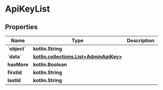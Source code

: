 
# ApiKeyList

## Properties
| Name | Type | Description | Notes |
| ------------ | ------------- | ------------- | ------------- |
| **&#x60;object&#x60;** | **kotlin.String** |  |  [optional] |
| **&#x60;data&#x60;** | [**kotlin.collections.List&lt;AdminApiKey&gt;**](AdminApiKey.md) |  |  [optional] |
| **hasMore** | **kotlin.Boolean** |  |  [optional] |
| **firstId** | **kotlin.String** |  |  [optional] |
| **lastId** | **kotlin.String** |  |  [optional] |



